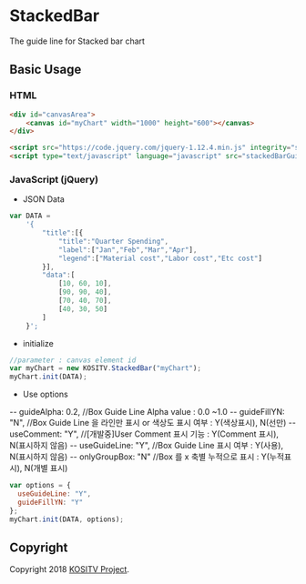 # StackedBar

The guide line for Stacked bar chart

## Basic Usage

### HTML

```html
<div id="canvasArea">
    <canvas id="myChart" width="1000" height="600"></canvas>
</div>

<script src="https://code.jquery.com/jquery-1.12.4.min.js" integrity="sha256-ZosEbRLbNQzLpnKIkEdrPv7lOy9C27hHQ+Xp8a4MxAQ=" crossorigin="anonymous"></script>
<script type="text/javascript" language="javascript" src="stackedBarGuide.js"></script>
```

### JavaScript (jQuery)

* JSON Data

```js
var DATA =
    '{
        "title":[{
            "title":"Quarter Spending",
            "label":["Jan","Feb","Mar","Apr"],
            "legend":["Material cost","Labor cost","Etc cost"]
        }],
        "data":[
            [10, 60, 10],
            [90, 90, 40],
            [70, 40, 70],
            [40, 30, 50]
        ]
    }';
```

* initialize

```js
//parameter : canvas element id
var myChart = new KOSITV.StackedBar("myChart");
myChart.init(DATA);
```

* Use options

-- guideAlpha: 0.2, //Box Guide Line Alpha value : 0.0 ~1.0
-- guideFillYN: "N", //Box Guide Line 을 라인만 표시 or 색상도 표시 여부 : Y(색상표시), N(선만)
-- useComment: "Y", //[개발중]User Comment 표시 기능 : Y(Comment 표시), N(표시하지 않음)
-- useGuideLine: "Y", //Box Guide Line 표시 여부 : Y(사용), N(표시하지 않음)
-- onlyGroupBox: "N" //Box 를 x 축별 누적으로 표시 : Y(누적표시), N(개별 표시)

```js
var options = {
  useGuideLine: "Y",
  guideFillYN: "Y"
};
myChart.init(DATA, options);
```

## Copyright

Copyright 2018 [KOSITV Project](http://www.kositv.com).
